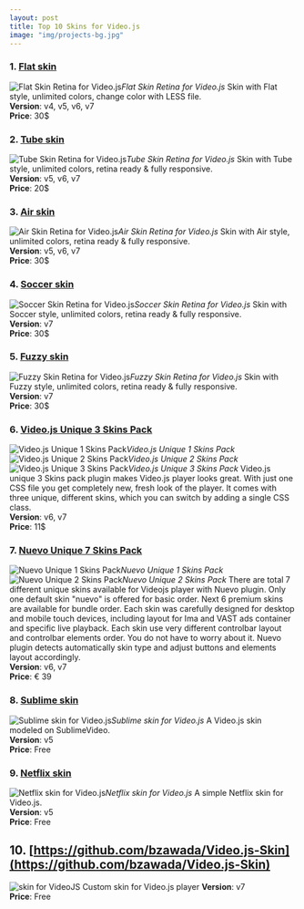```yaml
---
layout: post
title: Top 10 Skins for Video.js
image: "img/projects-bg.jpg"
---
```


### 1. [Flat skin](https://codecanyon.net/item/flat-skin-retina-for-jw-player/12752001)
![Flat Skin Retina for Video.js](http://boxxv.com/img/player/flat-videojs.jpg "Flat Skin Retina for VideoJS")_Flat Skin Retina for Video.js_
Skin with Flat style, unlimited colors, change color with LESS file.  
**Version**: v4, v5, v6, v7  
**Price**: 30$

### 2. [Tube skin](https://codecanyon.net/item/tube-skin-retina-for-videojs/17661814)
![Tube Skin Retina for Video.js](http://boxxv.com/img/player/tube-videojs.jpg "Tube Skin Retina for VideoJS")_Tube Skin Retina for Video.js_
Skin with Tube style, unlimited colors, retina ready & fully responsive.  
**Version**: v5, v6, v7  
**Price**: 20$


### 3. [Air skin](https://codecanyon.net/item/air-skin-retina-for-videojs/22886702)
![Air Skin Retina for Video.js](http://boxxv.com/img/player/air-videojs.jpg "Air Skin Retina for VideoJS")_Air Skin Retina for Video.js_
Skin with Air style, unlimited colors, retina ready & fully responsive.  
**Version**: v5, v6, v7  
**Price**: 30$


### 4. [Soccer skin](https://codecanyon.net/item/soccer-skin-for-videojs/25296862)
![Soccer Skin Retina for Video.js](http://boxxv.com/img/player/soccer.jpg "Soccer Skin Retina for VideoJS")_Soccer Skin Retina for Video.js_
Skin with Soccer style, unlimited colors, retina ready & fully responsive.  
**Version**: v7  
**Price**: 30$


### 5. [Fuzzy skin](https://codecanyon.net/item/fuzzy-skin-retina-for-videojs/25162597)
![Fuzzy Skin Retina for Video.js](http://boxxv.com/img/player/fuzzy.jpg "Fuzzy Skin Retina for VideoJS")_Fuzzy Skin Retina for Video.js_
Skin with Fuzzy style, unlimited colors, retina ready & fully responsive.  
**Version**: v7  
**Price**: 30$


### 6. [Video.js Unique 3 Skins Pack](https://codecanyon.net/item/videojs-unique-3-skins-pack/19496137)
![Video.js Unique 1 Skins Pack](http://boxxv.com/img/player/videojs-unique-skin-1.jpg "Video.js Unique 1 Skins Pack")_Video.js Unique 1 Skins Pack_
![Video.js Unique 2 Skins Pack](http://boxxv.com/img/player/videojs-unique-skin-2.jpg "Video.js Unique 2 Skins Pack")_Video.js Unique 2 Skins Pack_
![Video.js Unique 3 Skins Pack](http://boxxv.com/img/player/videojs-unique-skin-3.jpg "Video.js Unique 3 Skins Pack")_Video.js Unique 3 Skins Pack_
Video.js unique 3 Skins pack plugin makes Video.js player looks great. With just one CSS file you get completely new, fresh look of the player. It comes with three unique, different skins, which you can switch by adding a single CSS class.  
**Version**: v6, v7  
**Price**: 11$


### 7. [Nuevo Unique 7 Skins Pack](https://codecanyon.net/item/videojs-unique-3-skins-pack/19496137)
![Nuevo Unique 1 Skins Pack](http://boxxv.com/img/player/nuevo.jpg "Nuevo Unique 1 Skins Pack")_Nuevo Unique 1 Skins Pack_
![Nuevo Unique 2 Skins Pack](http://boxxv.com/img/player/chrome.jpg "Nuevo Unique 2 Skins Pack")_Nuevo Unique 2 Skins Pack_
There are total 7 different unique skins available for Videojs player with Nuevo plugin. Only one default skin "nuevo" is offered for basic order. Next 6 premium skins are available for bundle order.
Each skin was carefully designed for desktop and mobile touch devices, including layout for Ima and VAST ads container and specific live playback. Each skin use very different controlbar layout and controlbar elements order. You do not have to worry about it. Nuevo plugin detects automatically skin type and adjust buttons and elements layout accordingly.  
**Version**: v6, v7  
**Price**: € 39


### 8. [Sublime skin](https://github.com/videojs/video.js/wiki/Skins)
![Sublime skin for Video.js](http://boxxv.com/img/player/sublime.png "Sublime skin for VideoJS")_Sublime skin for Video.js_
A Video.js skin modeled on SublimeVideo.  
**Version**: v5  
**Price**: Free


### 9. [Netflix skin](https://codepen.io/benjipott/pen/JELELN)
![Netflix skin for Video.js](http://boxxv.com/img/player/netflix.jpg "Netflix skin for VideoJS")_Netflix skin for Video.js_
A simple Netflix skin for Video.js.  
**Version**: v5  
**Price**: Free

## 10. [https://github.com/bzawada/Video.js-Skin](https://github.com/bzawada/Video.js-Skin)
![skin for VideoJS](http://boxxv.com/img/player/videojs-skin.png "skin for VideoJS")
Custom skin for Video.js player
**Version**: v7  
**Price**: Free